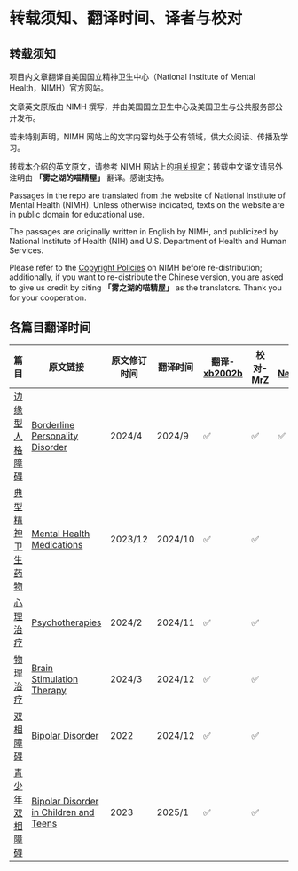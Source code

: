 # 转载须知、翻译时间、译者与校对

## 转载须知

项目内文章翻译自美国国立精神卫生中心（National Institute of Mental Health，NIMH）官方网站。

文章英文原版由 NIMH 撰写，并由美国国立卫生中心及美国卫生与公共服务部公开发布。

若未特别声明，NIMH 网站上的文字内容均处于公有领域，供大众阅读、传播及学习。

转载本介绍的英文原文，请参考 NIMH 网站上的[相关规定](https://www.nimh.nih.gov/site-info/policies#part_2718)；转载中文译文请另外注明由 **「雾之湖的喵精屋」** 翻译。感谢支持。

Passages in the repo are translated from the website of National Institute of Mental Health (NIMH). Unless otherwise indicated, texts on the website are in public domain for educational use.

The passages are originally written in English by NIMH, and publicized by National Institute of Health (NIH) and U.S. Department of Health and Human Services.

Please refer to the [Copyright Policies](https://www.nimh.nih.gov/site-info/policies#part_2718) on NIMH before re-distribution; additionally, if you want to re-distribute the Chinese version, you are asked to give us credit by citing **「雾之湖的喵精屋」** as the translators. Thank you for your cooperation.

## 各篇目翻译时间

| 篇目 | 原文链接 | 原文修订时间 | 翻译时间 | 翻译-[xb2002b](https://github.com/xb2002b) | 校对-[MrZ](https://github.com/MrZ626)| 校对-[Neubulaeko](https://github.com/Neubulaeko)|
| --------  | ----- | -----| --------  | ----------| --------  | ----------|
| [边缘型人格障碍](/completed/BPD.md) |[Borderline Personality Disorder](https://www.nimh.nih.gov/health/topics/borderline-personality-disorder)|2024/4|2024/9|✅|✅|✅|
| [典型精神卫生药物](/completed/MHM.md)|[Mental Health Medications](https://www.nimh.nih.gov/health/topics/mental-health-medications)|2023/12|2024/10|✅|✅||
| [心理治疗](/completed/PT.md)|[Psychotherapies](https://www.nimh.nih.gov/health/topics/psychotherapies)|2024/2|2024/11|✅|✅||
| [物理治疗](/completed/BST.md)|[Brain Stimulation Therapy](https://www.nimh.nih.gov/health/topics/brain-stimulation-therapies/brain-stimulation-therapies)|2024/3|2024/12|✅|✅||
| [双相障碍](/completed/BD.md)|[Bipolar Disorder](https://www.nimh.nih.gov/health/publications/bipolar-disorder-in-children-and-teens)|2022|2024/12|✅|✅||
| [青少年双相障碍](/completed/BD-Teens.md)|[Bipolar Disorder in Children and Teens](https://www.nimh.nih.gov/health/publications/bipolar-disorder-in-children-and-teens)|2023|2025/1|✅|✅||
